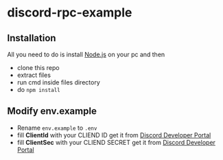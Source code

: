 # discord-rpc-example

## Installation
All you need to do is install [Node.js](https://nodejs.org/en/) on your pc and then
- clone this repo
- extract files
- run cmd inside files directory
- do ```npm install```
## Modify env.example
- Rename ```env.example``` to ```.env```
- fill __ClientId__ with your CLIEND ID get it from [Discord Developer Portal](https://discord.com/developers/applications)
- fill __ClientSec__ with your CLIEND SECRET get it from [Discord Developer Portal](https://discord.com/developers/applications)
